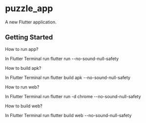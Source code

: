 # puzzle_app

A new Flutter application.

## Getting Started

How to run app?

In Flutter Terminal run flutter run --no-sound-null-safety

How to build apk?

In Flutter Terminal run flutter build apk --no-sound-null-safety

How to run web?

In Flutter Terminal run flutter run -d chrome --no-sound-null-safety

How to build web?

In Flutter Terminal run flutter build web --no-sound-null-safety
